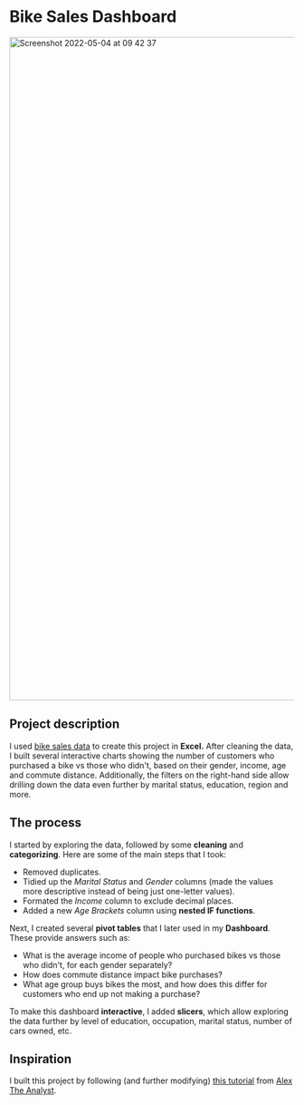 # Bike Sales Dashboard

<img width="1170" alt="Screenshot 2022-05-04 at 09 42 37" src="https://user-images.githubusercontent.com/87451744/166648875-bfa8088e-b9f5-4ee3-b4d5-3c7a25ab5949.png">

## Project description
I used [bike sales data](https://github.com/AlexTheAnalyst/Excel-Tutorial/blob/main/Excel%20Project%20Dataset.xlsx) to create this project in **Excel.** After cleaning the data, I built several interactive charts showing the number of customers who purchased a bike vs those who didn't, based on their gender, income, age and commute distance. Additionally, the filters on the right-hand side allow drilling down the data even further by marital status, education, region and more.

## The process

I started by exploring the data, followed by some **cleaning** and **categorizing**. Here are some of the main steps that I took:

- Removed duplicates.
- Tidied up the *Marital Status* and *Gender* columns (made the values more descriptive instead of being just one-letter values).
- Formated the *Income* column to exclude decimal places.
- Added a new *Age Brackets* column using **nested IF functions**.

Next, I created several **pivot tables** that I later used in my **Dashboard**. These provide answers such as:

- What is the average income of people who purchased bikes vs those who didn't, for each gender separately?
- How does commute distance impact bike purchases?
- What age group buys bikes the most, and how does this differ for customers who end up not making a purchase?

To make this dashboard **interactive**, I added **slicers**, which allow exploring the data further by level of education, occupation, marital status, number of cars owned, etc.

## Inspiration
I built this project by following (and further modifying) [this tutorial](https://youtu.be/opJgMj1IUrc) from [Alex The Analyst](https://www.youtube.com/channel/UC7cs8q-gJRlGwj4A8OmCmXg).
